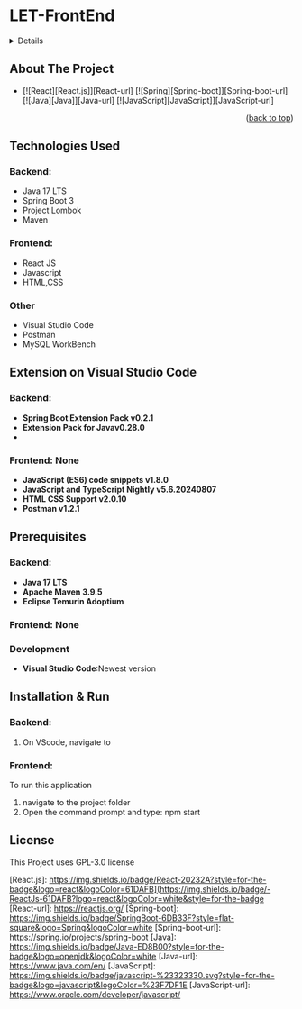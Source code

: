 # LET-FrontEnd
 
<!-- TABLE OF CONTENTS -->
<details>
 
  * [_About The Project_](#about-the-project)
  * [_Technologies Used_](#technologies-used)
  * [_Extension on Visual Studio Code_](#extension-on-visual-studio-code)
  * [_Prerequisites_](#prerequisites)
  * [_Installation_&_Run](#installation-&run)
  * [_Contributing_](#contributing)
  * [_License_](#license)
  * [_Acknowledgements_](#acknowledgements)
</details>

## About The Project
* [![React][React.js]][React-url] [![Spring][Spring-boot]][Spring-boot-url] [![Java][Java]][Java-url] [![JavaScript][JavaScript]][JavaScript-url]

<p align="right">(<a href="#readme-top">back to top</a>)</p>

## Technologies Used
### Backend:
+ Java 17 LTS  <br/>
+ Spring Boot 3 <br/>
+ Project Lombok <br/>
+ Maven <br/>
### Frontend:
+ React JS
+ Javascript
+ HTML,CSS
### Other
+ Visual Studio Code
+ Postman
+ MySQL WorkBench

## Extension on Visual Studio Code
### Backend:
* **Spring Boot Extension Pack v0.2.1**
* **Extension Pack for Javav0.28.0**
* 
### Frontend: None
* **JavaScript (ES6) code snippets v1.8.0**
* **JavaScript and TypeScript Nightly v5.6.20240807**
* **HTML CSS Support v2.0.10**
* **Postman v1.2.1**
## Prerequisites
### Backend:
* **Java 17 LTS**
* **Apache Maven 3.9.5**
* **Eclipse Temurin Adoptium**
### Frontend: None
### Development
* **Visual Studio Code**:Newest version
## Installation & Run
### Backend:
1. On VScode, navigate to 
### Frontend:
 To run this application
 1. navigate to the project folder 
 2. Open the command prompt and type: npm start

## License
This Project uses GPL-3.0 license

<!-- MARKDOWN LINKS & IMAGES -->
<!-- https://www.markdownguide.org/basic-syntax/#reference-style-links -->
[React.js]: https://img.shields.io/badge/React-20232A?style=for-the-badge&logo=react&logoColor=61DAFB](https://img.shields.io/badge/-ReactJs-61DAFB?logo=react&logoColor=white&style=for-the-badge
[React-url]: https://reactjs.org/
[Spring-boot]: https://img.shields.io/badge/SpringBoot-6DB33F?style=flat-square&logo=Spring&logoColor=white
[Spring-boot-url]: https://spring.io/projects/spring-boot
[Java]: https://img.shields.io/badge/Java-ED8B00?style=for-the-badge&logo=openjdk&logoColor=white
[Java-url]: https://www.java.com/en/
[JavaScript]: https://img.shields.io/badge/javascript-%23323330.svg?style=for-the-badge&logo=javascript&logoColor=%23F7DF1E
[JavaScript-url]: https://www.oracle.com/developer/javascript/


